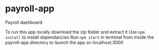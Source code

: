 # payroll-app
Payroll dashboard

To run this app locally download the zip folder and extract it
Use `npm install` to install dependancies
Run  `npm start` in terminal from inside the payroll-app directory to launch the app on localhost:3000
